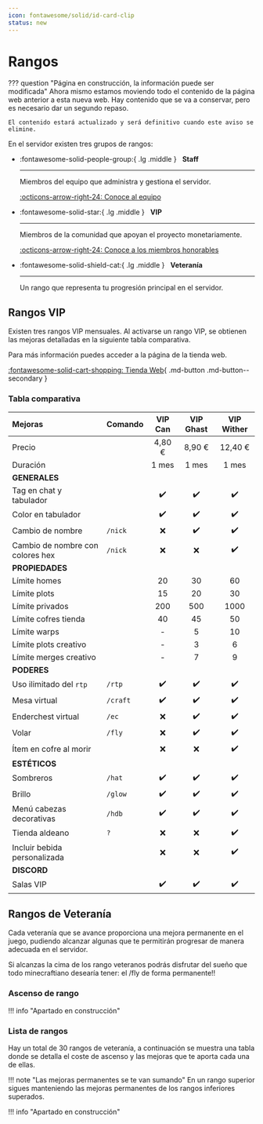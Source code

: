 ```yaml
---
icon: fontawesome/solid/id-card-clip
status: new
---
```

# Rangos

??? question "Página en construcción, la información puede ser modificada"
    Ahora mismo estamos moviendo todo el contenido de la página web anterior a esta nueva web. Hay contenido que se va a conservar, pero es necesario dar un segundo repaso.
    
    El contenido estará actualizado y será definitivo cuando este aviso se elimine.

En el servidor existen tres grupos de rangos:

<div class="grid cards" markdown>

-   :fontawesome-solid-people-group:{ .lg .middle } &nbsp; __Staff__

    ---

    Miembros del equipo que administra y gestiona el servidor.

    [:octicons-arrow-right-24: Conoce al equipo](../../staff.md)

-   :fontawesome-solid-star:{ .lg .middle } &nbsp; __VIP__

    ---

    Miembros de la comunidad que apoyan el proyecto monetariamente.

    [:octicons-arrow-right-24: Conoce a los miembros honorables](../../donadores.md)

-   :fontawesome-solid-shield-cat:{ .lg .middle } &nbsp; __Veteranía__

    ---

    Un rango que representa tu progresión principal en el servidor.

</div>

## Rangos VIP

Existen tres rangos VIP mensuales. Al activarse un rango VIP, se obtienen las mejoras detalladas en la siguiente tabla comparativa.

Para más información puedes acceder a la página de la tienda web.

[:fontawesome-solid-cart-shopping: Tienda Web](https://store.minexilon.com/){ .md-button .md-button--secondary }

### Tabla comparativa

| Mejoras | Comando | VIP Can | VIP Ghast | VIP Wither |
| :--- | :--- | :---: | :---: | :---: |
| Precio | | 4,80 € | 8,90 € | 12,40 € |
| Duración | | 1 mes | 1 mes | 1 mes |
| **GENERALES** | | | | |
| Tag en chat y tabulador | | ✔️ | ✔️ | ✔️ |
| Color en tabulador | | ✔️ | ✔️ | ✔️ |
| Cambio de nombre | `/nick` | ❌ | ✔️ | ✔️ |
| Cambio de nombre con colores hex | `/nick` | ❌ | ❌ | ✔️ |
| **PROPIEDADES** | | | | |
| Límite homes | | 20 | 30 | 60 |
| Límite plots | | 15 | 20 | 30 |
| Límite privados | | 200 | 500 | 1000 |
| Límite cofres tienda | | 40 | 45 | 50 |
| Límite warps | | - | 5 | 10 |
| Límite plots creativo | | - | 3 | 6 |
| Límite merges creativo | | - | 7 | 9 |
| **PODERES** | | | | |
| Uso ilimitado del `rtp` | `/rtp` | ✔️ | ✔️ | ✔️ |
| Mesa virtual | `/craft` | ✔️ | ✔️ | ✔️ |
| Enderchest virtual | `/ec` | ❌ | ✔️ | ✔️ |
| Volar | `/fly` | ❌ | ✔️ | ✔️ |
| Ítem en cofre al morir | | ❌ | ❌ | ✔️ |
| **ESTÉTICOS** | | | | |
| Sombreros | `/hat` | ✔️ | ✔️ | ✔️ |
| Brillo | `/glow` | ✔️ | ✔️ | ✔️ |
| Menú cabezas decorativas | `/hdb` | ✔️ | ✔️ | ✔️ |
| Tienda aldeano | `?` | ❌ | ❌ | ✔️ |
| Incluir bebida personalizada | | ❌ | ❌ | ✔️ |
| **DISCORD** | | | | |
| Salas VIP | | ✔️ | ✔️ | ✔️ |

## Rangos de Veteranía

Cada veteranía que se avance proporciona una mejora permanente en el juego, pudiendo alcanzar algunas que te permitirán progresar de manera adecuada en el servidor.

Si alcanzas la cima de los rango veteranos podrás disfrutar del sueño que todo minecraftiano desearía tener: el /fly de forma permanente!!

### Ascenso de rango

!!! info "Apartado en construcción"

### Lista de rangos

Hay un total de 30 rangos de veteranía, a continuación se muestra una tabla donde se detalla el coste de ascenso y las mejoras que te aporta cada una de ellas.

!!! note "Las mejoras permanentes se te van sumando"
    En un rango superior sigues manteniendo las mejoras permanentes de los rangos inferiores superados.

!!! info "Apartado en construcción"